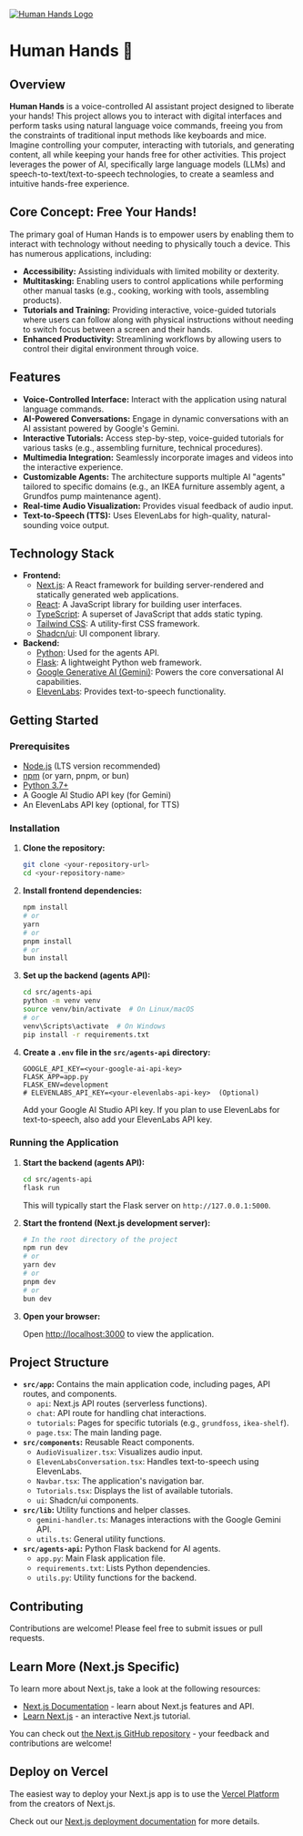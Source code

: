 [![Human Hands Logo](https://imagedelivery.net/q-41_Eh4Vh68wzQLFCdK2g/159ef558-bbd3-4585-4b60-f973b2c7fd00/public)](http://www.canwefixityeswecan.info/)

# Human Hands 👐

## Overview

**Human Hands** is a voice-controlled AI assistant project designed to liberate your hands!  This project allows you to interact with digital interfaces and perform tasks using natural language voice commands, freeing you from the constraints of traditional input methods like keyboards and mice.  Imagine controlling your computer, interacting with tutorials, and generating content, all while keeping your hands free for other activities. This project leverages the power of AI, specifically large language models (LLMs) and speech-to-text/text-to-speech technologies, to create a seamless and intuitive hands-free experience.

## Core Concept: Free Your Hands!

The primary goal of Human Hands is to empower users by enabling them to interact with technology without needing to physically touch a device.  This has numerous applications, including:

*   **Accessibility:**  Assisting individuals with limited mobility or dexterity.
*   **Multitasking:**  Enabling users to control applications while performing other manual tasks (e.g., cooking, working with tools, assembling products).
*   **Tutorials and Training:**  Providing interactive, voice-guided tutorials where users can follow along with physical instructions without needing to switch focus between a screen and their hands.
*   **Enhanced Productivity:**  Streamlining workflows by allowing users to control their digital environment through voice.

## Features

*   **Voice-Controlled Interface:**  Interact with the application using natural language commands.
*   **AI-Powered Conversations:**  Engage in dynamic conversations with an AI assistant powered by Google's Gemini.
*   **Interactive Tutorials:**  Access step-by-step, voice-guided tutorials for various tasks (e.g., assembling furniture, technical procedures).
*   **Multimedia Integration:**  Seamlessly incorporate images and videos into the interactive experience.
*   **Customizable Agents:**  The architecture supports multiple AI "agents" tailored to specific domains (e.g., an IKEA furniture assembly agent, a Grundfos pump maintenance agent).
*   **Real-time Audio Visualization:** Provides visual feedback of audio input.
*   **Text-to-Speech (TTS):** Uses ElevenLabs for high-quality, natural-sounding voice output.

## Technology Stack

*   **Frontend:**
    *   [Next.js](https://nextjs.org/): A React framework for building server-rendered and statically generated web applications.
    *   [React](https://react.dev/): A JavaScript library for building user interfaces.
    *   [TypeScript](https://www.typescriptlang.org/): A superset of JavaScript that adds static typing.
    *   [Tailwind CSS](https://tailwindcss.com/): A utility-first CSS framework.
    *   [Shadcn/ui](https://ui.shadcn.com/): UI component library.
*   **Backend:**
    *   [Python](https://www.python.org/):  Used for the agents API.
    *   [Flask](https://flask.palletsprojects.com/): A lightweight Python web framework.
    *   [Google Generative AI (Gemini)](https://ai.google.dev/):  Powers the core conversational AI capabilities.
    *   [ElevenLabs](https://elevenlabs.io/): Provides text-to-speech functionality.

## Getting Started

### Prerequisites

*   [Node.js](https://nodejs.org/) (LTS version recommended)
*   [npm](https://www.npmjs.com/) (or yarn, pnpm, or bun)
*   [Python 3.7+](https://www.python.org/)
*   A Google AI Studio API key (for Gemini)
*   An ElevenLabs API key (optional, for TTS)

### Installation

1.  **Clone the repository:**

    ```bash
    git clone <your-repository-url>
    cd <your-repository-name>
    ```

2.  **Install frontend dependencies:**

    ```bash
    npm install
    # or
    yarn
    # or
    pnpm install
    # or
    bun install
    ```

3.  **Set up the backend (agents API):**

    ```bash
    cd src/agents-api
    python -m venv venv
    source venv/bin/activate  # On Linux/macOS
    # or
    venv\Scripts\activate  # On Windows
    pip install -r requirements.txt
    ```

4.  **Create a `.env` file in the `src/agents-api` directory:**

    ```
    GOOGLE_API_KEY=<your-google-ai-api-key>
    FLASK_APP=app.py
    FLASK_ENV=development
    # ELEVENLABS_API_KEY=<your-elevenlabs-api-key>  (Optional)
    ```
    Add your Google AI Studio API key.  If you plan to use ElevenLabs for text-to-speech, also add your ElevenLabs API key.

### Running the Application

1.  **Start the backend (agents API):**

    ```bash
    cd src/agents-api
    flask run
    ```
    This will typically start the Flask server on `http://127.0.0.1:5000`.

2.  **Start the frontend (Next.js development server):**

    ```bash
    # In the root directory of the project
    npm run dev
    # or
    yarn dev
    # or
    pnpm dev
    # or
    bun dev
    ```

3.  **Open your browser:**

    Open [http://localhost:3000](http://localhost:3000) to view the application.

## Project Structure

*   **`src/app`:**  Contains the main application code, including pages, API routes, and components.
    *   `api`:  Next.js API routes (serverless functions).
    *   `chat`: API route for handling chat interactions.
    *   `tutorials`: Pages for specific tutorials (e.g., `grundfoss`, `ikea-shelf`).
    *   `page.tsx`: The main landing page.
*   **`src/components`:**  Reusable React components.
    *   `AudioVisualizer.tsx`: Visualizes audio input.
    *   `ElevenLabsConversation.tsx`: Handles text-to-speech using ElevenLabs.
    *   `Navbar.tsx`: The application's navigation bar.
    *   `Tutorials.tsx`:  Displays the list of available tutorials.
    *   `ui`: Shadcn/ui components.
*   **`src/lib`:**  Utility functions and helper classes.
    *   `gemini-handler.ts`:  Manages interactions with the Google Gemini API.
    *   `utils.ts`: General utility functions.
*   **`src/agents-api`:** Python Flask backend for AI agents.
    *   `app.py`: Main Flask application file.
    *   `requirements.txt`: Lists Python dependencies.
    *   `utils.py`: Utility functions for the backend.

## Contributing

Contributions are welcome!  Please feel free to submit issues or pull requests.

## Learn More (Next.js Specific)

To learn more about Next.js, take a look at the following resources:

- [Next.js Documentation](https://nextjs.org/docs) - learn about Next.js features and API.
- [Learn Next.js](https://nextjs.org/learn) - an interactive Next.js tutorial.

You can check out [the Next.js GitHub repository](https://github.com/vercel/next.js) - your feedback and contributions are welcome!

## Deploy on Vercel

The easiest way to deploy your Next.js app is to use the [Vercel Platform](https://vercel.com/new?utm_medium=default-template&filter=next.js&utm_source=create-next-app&utm_campaign=create-next-app-readme) from the creators of Next.js.

Check out our [Next.js deployment documentation](https://nextjs.org/docs/app/building-your-application/deploying) for more details.
